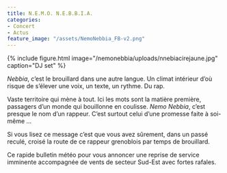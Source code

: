 ```yaml
---
title: N.E.M.O. N.E.B.B.I.A.
categories:
- Concert 
- Actus
feature_image: "/assets/NemoNebbia_FB-v2.png"
---
```



{% include figure.html image="/nemonebbia/uploads/nnebiacirejaune.jpg" caption="DJ set" %}

<em>Nebbia</em>, c’est le brouillard dans une autre langue. Un climat intérieur d’où risque de s’élever une voix, un texte, un rythme. Du rap. 
<!-- more -->
Vaste territoire qui mène à tout. Ici les mots sont la matière première, passagers d’un monde  qui bouillonne en coulisse. <em>Nemo Nebbia</em>, c’est presque le nom d’un rappeur. C’est surtout celui d’une promesse faite à soi-même ...


Si vous lisez ce message c’est que vous avez sûrement, dans un passé reculé, croisé la route de ce rappeur grenoblois par temps de brouillard.

Ce rapide bulletin météo pour vous annoncer une reprise de service imminente accompagnée de vents de secteur Sud-Est avec fortes rafales.




